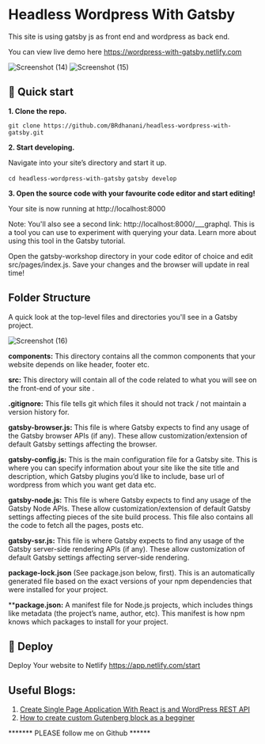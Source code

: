 # Headless Wordpress With Gatsby

This site is using gatsby js as front end and wordpress as back end.

You can view live demo here https://wordpress-with-gatsby.netlify.com

![Screenshot (14)](https://user-images.githubusercontent.com/46484569/77247105-d7649500-6c53-11ea-935e-fb343f2b3263.png)
![Screenshot (15)](https://user-images.githubusercontent.com/46484569/77247107-daf81c00-6c53-11ea-8f7a-8767937e9f60.png)

## 🚀 Quick start
**1. Clone the repo.**

`git clone https://github.com/BRdhanani/headless-wordpress-with-gatsby.git`

**2. Start developing.**

Navigate into your site’s directory and start it up.

`cd headless-wordpress-with-gatsby`
`gatsby develop`

**3. Open the source code with your favourite code editor and start editing!**

Your site is now running at http://localhost:8000

Note: You'll also see a second link: http://localhost:8000/___graphql. This is a tool you can use to experiment with querying your data. Learn more about using this tool in the Gatsby tutorial.

Open the gatsby-workshop directory in your code editor of choice and edit src/pages/index.js. Save your changes and the browser will update in real time!

## Folder Structure
A quick look at the top-level files and directories you'll see in a Gatsby project.

![Screenshot (16)](https://user-images.githubusercontent.com/46484569/77247183-a89aee80-6c54-11ea-9069-f3b41bae3cea.png)

**components:** This directory contains all the common components that your website depends on like header, footer etc. 

**src:** This directory will contain all of the code related to what you will see on the front-end of your site .

**.gitignore:** This file tells git which files it should not track / not maintain a version history for.

**gatsby-browser.js:** This file is where Gatsby expects to find any usage of the Gatsby browser APIs (if any). These allow customization/extension of default Gatsby settings affecting the browser.

**gatsby-config.js:** This is the main configuration file for a Gatsby site. This is where you can specify information about your site like the site title and description, which Gatsby plugins you’d like to include, base url of wordpress from which you want get data etc.

**gatsby-node.js:** This file is where Gatsby expects to find any usage of the Gatsby Node APIs. These allow customization/extension of default Gatsby settings affecting pieces of the site build process. This file also contains all the code to fetch all the pages, posts etc.

**gatsby-ssr.js:** This file is where Gatsby expects to find any usage of the Gatsby server-side rendering APIs (if any). These allow customization of default Gatsby settings affecting server-side rendering.

**package-lock.json** (See package.json below, first). This is an automatically generated file based on the exact versions of your npm dependencies that were installed for your project.

****package.json:** A manifest file for Node.js projects, which includes things like metadata (the project’s name, author, etc). This manifest is how npm knows which packages to install for your project.

## 💫 Deploy
Deploy Your website to Netlify https://app.netlify.com/start

## Useful Blogs:
1. [Create Single Page Application With React js and WordPress REST API](http://wholeblogs.com/how-to-create-a-single-page-applicationspa-with-react-js-and-wordpress-rest-api/)
2. [How to create custom Gutenberg block as a begginer](https://medium.com/@brijeshdhanani/steps-to-create-custom-gutenberg-block-as-a-beginner-62e13e1d5e1c)
   
******* PLEASE follow me on Github ******
